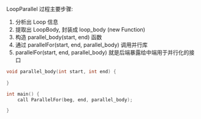 LoopParallel 过程主要步骤:

1. 分析出 Loop 信息
2. 提取出 LoopBody, 封装成 loop_body (new Function)
3. 构造 parallel_body(start, end) 函数
4. 通过 parallelFor(start, end, parallel_body) 调用并行库
5. parallelFor(start, end, parallel_body) 就是后端暴露给中端用于并行化的接口

```cpp
void parallel_body(int start, int end) {
    
}

int main() {
    call ParallelFor(beg, end, parallel_body);

}

```